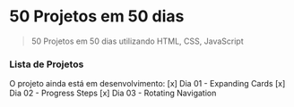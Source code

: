 # 50 Projetos em 50 dias


> 50 Projetos em 50 dias utilizando HTML, CSS, JavaScript

### Lista de Projetos

O projeto ainda está em desenvolvimento:
[x] Dia 01 - Expanding Cards
[x] Dia 02 - Progress Steps
[x] Dia 03 - Rotating Navigation 

